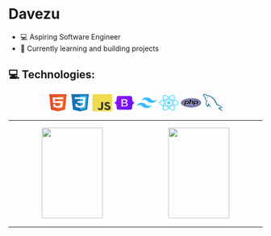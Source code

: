 # Davezu

- 💻 Aspiring Software Engineer
- 🌱 Currently learning and building projects

## 💻 Technologies:

<div style="display: inline_block; text-align: center;">
  <img alt="HTML5" height="35" width="40" src="https://raw.githubusercontent.com/devicons/devicon/master/icons/html5/html5-original.svg">
  <img alt="CSS3" height="35" width="40" src="https://raw.githubusercontent.com/devicons/devicon/master/icons/css3/css3-original.svg">
  <img alt="JavaScript" height="35" width="40" src="https://raw.githubusercontent.com/devicons/devicon/master/icons/javascript/javascript-original.svg">
  <img alt="Bootstrap" height="35" width="40" src="https://raw.githubusercontent.com/devicons/devicon/master/icons/bootstrap/bootstrap-original.svg">
  <img alt="Tailwind CSS" height="35" width="40" src="https://raw.githubusercontent.com/devicons/devicon/master/icons/tailwindcss/tailwindcss-original.svg">
  <img alt="React" height="35" width="40" src="https://raw.githubusercontent.com/devicons/devicon/master/icons/react/react-original.svg">
  <img alt="PHP" height="35" width="40" src="https://raw.githubusercontent.com/devicons/devicon/master/icons/php/php-original.svg">
  <img alt="MySQL" height="35" width="40" src="https://raw.githubusercontent.com/devicons/devicon/master/icons/mysql/mysql-original.svg">
</div>

---

<div align="center">
   <img width="49%" height="180em" src="https://github-readme-stats.vercel.app/api?username=Davezu&show_icons=true&count_private=true&hide_rank=false&show_icons=true&include_all_commits=true&line_height=21&title_color=7A7ADB&icon_color=2234AE&text_color=D3D3D3&bg_color=0,000000,130F40&card_width=400&custom_title=Davezu's%20GitHub%20Stats" />
  <img width="49%" height="180em" src="https://github-readme-streak-stats.herokuapp.com/?user=Davezu&background=00000000&border=7A7ADB&stroke=7A7ADB&ring=7A7ADB&fire=FFA500&currStreakNum=ffffff&sideNums=ffffff&currStreakLabel=7A7ADB&sideLabels=7A7ADB&dates=8b949e" />
</div>


---
